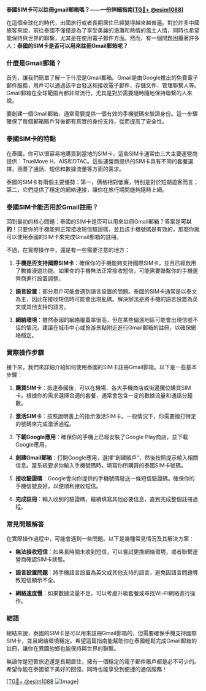 **泰國SIM卡可以註冊gmail郵箱嗎？——一份詳細指南[[TG💪+ @esim1088](https://t.me/s/esim1088)]**

在這個全球化的時代，出國旅行或者長期居住已經變得越來越普遍。對於許多中國旅客來說，前往泰國不僅僅是為了享受美麗的海灘和熱情的風土人情，同時也希望能保持與世界的聯繫，尤其是在使用電子郵件方面。然而，有一個問題困擾著許多人：**泰國的SIM卡是否可以用來註冊Gmail郵箱呢？**

### 什麼是Gmail郵箱？

首先，讓我們簡單了解一下什麼是Gmail郵箱。Gmail是由Google推出的免費電子郵件服務，用戶可以通過該平台發送和接收電子郵件、存儲文件、管理聯繫人等。Gmail郵箱在全球範圍內都非常流行，尤其是對於需要隨時隨地保持聯繫的人來說。

要創建一個Gmail郵箱，通常需要提供一個有效的手機號碼來驗證身份。這一步驟確保了每個郵箱賬戶背後都有真實的身份支持，從而提高了安全性。

### 泰國SIM卡的特點

在泰國，你可以很容易地購買到當地的SIM卡。這些SIM卡通常由三大主要運營商提供：TrueMove H、AIS和DTAC。這些運營商提供的SIM卡具有不同的套餐選擇，涵蓋了通話、短信和數據流量等方面的需求。

泰國的SIM卡有兩個主要優勢：第一，價格相對低廉，特別是對於短期遊客而言；第二，它們提供了穩定的網絡連接，讓你在旅行期間能夠隨時上網。

### 泰國SIM卡能否用於Gmail註冊？

回到最初的核心問題：泰國的SIM卡是否可以用來註冊Gmail郵箱？答案是**可以的**！只要你的手機能夠正常接收短信驗證碼，並且該手機號碼是有效的，那麼你就可以使用泰國的SIM卡來完成Gmail郵箱的註冊。

不過，在實際操作中，還是有一些需要注意的地方：

1. **手機是否支持國際SIM卡**：確保你的手機能夠支持國際SIM卡，並且已經啟用了數據漫遊功能。如果你的手機無法正常接收短信，可能需要聯繫你的手機運營商進行設置調整。
   
2. **語言設置**：部分用戶可能會遇到語言設置的問題。泰國的SIM卡通常是以泰文為主，因此在接收短信時可能會出現亂碼。解決辦法是將手機的語言設置為英文或其他支持的語言。

3. **網絡環境**：雖然泰國的網絡覆蓋率很高，但在某些偏遠地區可能會出現信號不佳的情況。建議在城市中心或旅游景點附近進行Gmail郵箱的註冊，以確保網絡穩定。

### 實際操作步驟

接下來，我們來詳細介紹如何使用泰國的SIM卡註冊Gmail郵箱。以下是一些基本步驟：

1. **購買SIM卡**：抵達泰國後，可以在機場、各大手機商店或街邊攤位購買SIM卡。根據你的需求選擇合適的套餐，通常會包含一定的數據流量和通話分鐘數。

2. **激活SIM卡**：按照說明書上的指示激活SIM卡。一般情況下，你需要撥打特定的號碼來完成激活過程。

3. **下載Google應用**：確保你的手機上已經安裝了Google Play商店，並下載Google應用。

4. **創建Gmail郵箱**：打開Google應用，選擇“創建賬戶”，然後按照提示輸入相關信息。當系統要求你輸入手機號碼時，填寫你所購買的泰國SIM卡號碼。

5. **接收驗證碼**：Google會向你提供的手機號碼發送一條短信驗證碼。確保你的手機信號良好，以便順利接收短信。

6. **完成註冊**：輸入收到的驗證碼，繼續填寫其他必要信息，直到完成整個註冊過程。

### 常見問題解答

在實際操作過程中，可能會遇到一些問題。以下是幾種常見情況及其解決方案：

- **無法接收短信**：如果長時間未收到短信，可以嘗試更換網絡環境，或者聯繫運營商確認SIM卡狀態。

- **語言設置問題**：將手機語言設置為英文或其他支持的語言，避免因語言問題導致短信顯示不全。

- **網絡速度慢**：如果數據流量不足，可以考慮升級套餐或尋找Wi-Fi網絡進行操作。

### 結語

總結來說，泰國的SIM卡是可以用來註冊Gmail郵箱的，但需要確保手機支持國際SIM卡，並且網絡環境穩定。希望這篇指南能幫助你在泰國輕鬆完成Gmail郵箱的註冊，讓你在異國他鄉也能保持與世界的聯繫。

無論你是短暫旅遊還是長期居住，擁有一個穩定的電子郵件賬戶都是必不可少的。希望你能在泰國留下美好的回憶，同時也能享受到便捷的通信服務！

[[TG💪+ @esim1088](https://t.me/s/esim1088) ![Image](https://i.postimg.cc/4NQfJmqS/Snipaste-2025-05-13-00-14-12.png)]